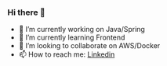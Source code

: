 ### Hi there 👋

- 🔭 I’m currently working on Java/Spring
- 🌱 I’m currently learning Frontend
- 👯 I’m looking to collaborate on AWS/Docker
- 📫 How to reach me: [Linkedin](https://www.linkedin.com/in/michal-borciuch/)

